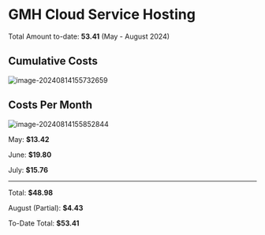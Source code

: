 # GMH Cloud Service Hosting

Total Amount to-date: **53.41** (May - August 2024)

## Cumulative Costs

![image-20240814155732659](C:\Users\jimmy\AppData\Roaming\Typora\typora-user-images\image-20240814155732659.png)

## Costs Per Month

![image-20240814155852844](C:\Users\jimmy\AppData\Roaming\Typora\typora-user-images\image-20240814155852844.png)

May: **$13.42**

June: **$19.80**

July: **$15.76**

<hr>

Total: **$48.98**

August (Partial): **$4.43**

To-Date Total: **$53.41**
